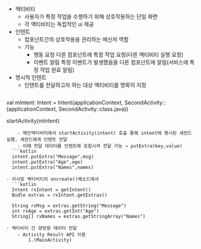 - 액티비티
	- 사용자가 특정 작업을 수행하기 위해 상호작용하는 단일 화면
	- 각 액티비티는 독립적인 ui 제공
- 인텐트
	- 컴포넌트간의 상호작용을 관리하는 메신저 역할
	- 기능
		- 행동 요청
		  다른 컴포넌트에 특정 작업 요청(다른 액티비티 실행 요청)
		- 이벤트 알림
		  특정 이벤트가 발생했음을 다른 컴포넌트에 알림(서비스에 특정 작업 완료 알림)
- 명시적 인텐트
	- 인텐트를 전달하고자 하는 대상 액티비티를 명확히 지정
	  ```kotlin
val mIntent: Intent = Intent(applicationContext, SecondActivity::(applicationContext, SecondActivity::class.java))

startActivity(mIntent)
```
	- 메인액티비티에서 startActivity(intent) 호출 통해 intent에 명시된 세컨드 실행, 세컨드에게 인텐트 전달
	- 이때 전달 데이터를 인텐트에 포함시켜 전달 가능 → putExtra(key,value)
  ```kotlin
  intent.putExtra("Message",msg)
  intent.putExtra("Age",age)
  intent.putExtra("Names",names)
  ```
	- 리시빙 액티비티의 oncreate()메소드에서
	  ```kotlin
	  Intent rxIntent = getIntent()
	  Budle extras = rxIntent.getExtras()

	  String rxMsg = extras.getString("Message")
	  int rxAge = extras.getInt("Age")
	  String[] rxNames = extras.getStringArray("Names")
```
- 액티비티 간 양방향 데이터 전달
	- Activity Result API 이용
		1.(MainActivity)

